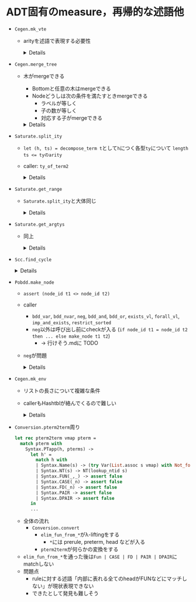 
ADT固有のmeasure，再帰的な述語他
================================

+ `Cegen.mk_vte`
    + arityを述語で表現する必要性

      <details><sumarry>code</summary><!--{{{-->

      ```ocaml
      type ity = ItyQ of ity_id | ItyFun of ity_id * ty * ity
      let rec arity = function
        | ItyQ(_) -> 0
        | ItyFun(_,_,ity) -> 1 + arity ity

      (*{SPEC}
      type mk_vte : (vars : int list) -> { at : ity | arity at >= List.length vars } -> _
      {SPEC}*)
      let rec mk_vte vars at =
        match at with
        | ItyQ(q) ->
            if vars=[] then
              ([], ItyQ(q))
            else assert false
        | ItyFun(_, ty, aty1) ->
            begin match vars with
            | [] -> ([], at)
            | v::vars' ->
                let (ve1, rt1) = mk_vte vars' aty1 in
              ((v, ty)::ve1, rt1)
            end
      ```

      </details><!--}}}-->

+ `Cegen.merge_tree`
  + 木がmergeできる
      + Bottomと任意の木はmergeできる
      + Nodeどうしは次の条件を満たすときmergeできる
          + ラベルが等しく
          + 子の数が等しく
          + 対応する子がmergeできる

    <details><sumarry>code</summary>

    ```ocaml
    let rec merge_tree t1 t2 =
      match (t1,t2) with
      | (Bottom,_) -> t2
      | (_, Bottom) -> t1
      | (Node(a1,ts1),Node(a2,ts2)) ->
          if a1=a2 then
            Node(a1, merge_trees ts1 ts2)
          else assert false
    and merge_trees ts1 ts2 =
      List.map (fun (t1,t2)->merge_tree t1 t2) (List.combine ts1 ts2)
                                                ^^^^^^^^^^^^
    ```

    </details>

+ `Saturate.split_ity`
  + `let (h, ts) = decompose_term t`として`h`につく各型`ty`について `length ts <= tyのarity`
  + caller: `ty_of_term2`

    <details><sumarry>code</summary>

    ```ocaml
    let rec split_ity arity ity =
      if arity=0 then ([],ity)
      else match ity with
        | ItyFun(_,ty,ity1)->
            let (tys,ity') = split_ity (arity-1) ity1 in
            (ty::tys, ity')
        | _ -> assert false
    ```

    </details>


+ `Saturate.get_range`

  + `Saturate.split_ity`と大体同じ

    <details><sumarry>code</summary>

    ```ocaml
    let rec get_range ity arity =
      if arity=0 then ity
      else
        match ity with
        | ItyFun(_,_,ity1) -> get_range ity1 (arity-1)
        | _ -> assert false
    ```

    </details>

+ `Saturate.get_argtys`

  + 同上

    <details><sumarry>code</summary>

    ```ocaml
    let rec get_argtys arity ity =
      if arity=0 then []
      else
        match ity with
        | ItyFun(_,ty,ity1) -> ty::(get_argtys (arity-1) ity1)
        | _ -> assert false
    ```

    </details>

+ `Scc.find_cycle`

    <details><sumarry>code</summary>

    ```ocaml
    let rec find_cycle((g:graph),visited,x) =
      let nexts = try get_nexts g x with Not_found -> [] in
      let g' = find_cycle_next(g, x, x::visited, nexts) in
        delete_nodes g' [x]
    and find_cycle_next(g, x, visited, nexts) =
      match nexts with
      | [] -> g
      | y::yl ->
          if List.mem y visited then
            raise Cycle
          else
            let g' = find_cycle(g, visited, y) in
              find_cycle_next(g', x, visited, yl);;
    ```

    </details>

<a name = "Pobdd__make_node"></a>
+ `Pobdd.make_node`
  + `assert (node_id t1 <> node_id t2)`
  + caller
      + `bdd_var`, `bdd_nvar`, `neg`, `bdd_and`, `bdd_or`, `exists_vl`, `forall_vl`, `imp_and_exists`, `restrict_sorted`
      + `neg`以外は呼び出し前にcheckが入る (`if node_id t1 = node_id t2 then ... else make_node t1 t2`)
          + → 行けそう.mdに TODO
  + `neg`が問題

    <details><sumarry>code</summary>

    ```ocaml
    let node_id = function
      | Leaf(true) -> 0
      | Leaf(false) -> 1
      | Node(_,_,_,x,_) -> x;;
    let make_node (v,t1,t2) =
      let i1 = node_id t1 in
      let i2 = node_id t2 in
      let key = (v,i1,i2) in
      assert (i1 <> i2);
      ^^^^^^^^^^^^^^^^^^
      try
        NodeHash.find node_hashtbl key
      with Not_found -> begin
        let i = gen_id () in
        let l1 = bdd_vars t1 in
        let l2 = bdd_vars t2 in
        let l = merge_vars l1 l2 in
        let t = Node (v,t1,t2,i,v::l) in
        NodeHash.add node_hashtbl key t;
        t
      end;;
    let neg t1 =
      let memo = ref Op1Map.empty in
      let rec go = function
        | Leaf b -> Leaf (not b)
        | Node (v, t1, t2, id,_) ->
          if Op1Map.mem id !memo then Op1Map.find id !memo
          else begin
            let t1' = go t1 in
            let t2' = go t2 in
            let t = make_node (v,t1',t2') in
                    ^^^^^^^^^
            memo := Op1Map.add id t !memo;
            t
          end
      in go t1;;
    ```

    </details>

+ `Cegen.mk_env`
  + リストの長さについて複雑な条件
  + callerもHashtblが絡んでくるので難しい

    <details><sumarry>code</summary>

    ```ocaml
    let rec mk_env vte termss =
      match (vte, termss) with
      | ([], []) -> []
      | ((v,ty)::vte', ts::termss') ->
          let x = List.combine ty ts in
                  ^^^^^^^^^^^^
          (List.map (fun (ity,t)->((v,ity),t)) x)@(mk_env vte' termss')
      | _ -> assert false
             ^^^^^^^^^^^^ この部分については [link](./参照・Hashtbl・Array.md#cegenevaluate_eterm)
    (* 下とほぼ同じ
    let rec mk_env vte termss =
      List.concat @@ List.map2
        begin fun (v,ty) (ts) ->
          let x = List.combine ty ts in
          List.map (fun (ity,t)->((v,ity),t)) x
        end
        vte termss
    *)
    (* caller *)
    let rec evaluate_eterm eterm env =
      let (h,termss) = decompose_eterm eterm in
      match h with
      | ENT(f,ity,ntyid) ->
          begin try
            let (vte,body) =
              try Hashtbl.find tracetab (f,ity) with Not_found ->
                register_backchain f ity ntyid;
                Hashtbl.find tracetab (f,ity)
            in
            let (vte',body') = rename_vte_eterm vte body in
            let env' = mk_env vte' termss in
            evaluate_eterm body' (env'@env)
          with Not_found -> assert false end
      ...
    ```
    </details>

<a name = "Conversion__pterm2term"></a>
+ `Conversion.pterm2term`周り

  ````ocaml
  let rec pterm2term vmap pterm =
    match pterm with
      Syntax.PTapp(h, pterms) ->
        let h' =
          match h with
          | Syntax.Name(s) -> (try Var(List.assoc s vmap) with Not_found -> T(s))
          | Syntax.NT(s) -> NT(lookup_ntid s)
          | Syntax.FUN(_,_) -> assert false
          | Syntax.CASE(_n) -> assert false
          | Syntax.FD(_n) -> assert false
          | Syntax.PAIR -> assert false
          | Syntax.DPAIR -> assert false
        in
        ...
  ````

  + 全体の流れ
      + `Conversion.convert`
          + `elim_fun_from_*`がλ-liftingをする
              + `*`には prerule, preterm, head などが入る
          + `pterm2term`が何らかの変換をする
  + `elim_fun_from_*`を通った後は`Fun | CASE | FD | PAIR | DPAIR`にmatchしない
  + 問題点
      + ruleに対する述語「内部に表れる全てのheadがFUNなどにマッチしない」が現状表現できない
      + できたとして発見も難しそう

